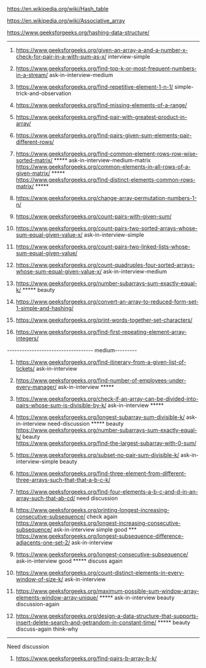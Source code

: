 https://en.wikipedia.org/wiki/Hash_table

https://en.wikipedia.org/wiki/Associative_array

https://www.geeksforgeeks.org/hashing-data-structure/


------------------------------------------------------------------------------------------------------------

1) https://www.geeksforgeeks.org/given-an-array-a-and-a-number-x-check-for-pair-in-a-with-sum-as-x/ interview-simple

2) https://www.geeksforgeeks.org/find-top-k-or-most-frequent-numbers-in-a-stream/ ask-in-interview-medium

3) https://www.geeksforgeeks.org/find-repetitive-element-1-n-1/ simple-trick-and-observation

4) https://www.geeksforgeeks.org/find-missing-elements-of-a-range/

5) https://www.geeksforgeeks.org/find-pair-with-greatest-product-in-array/

6) https://www.geeksforgeeks.org/find-pairs-given-sum-elements-pair-different-rows/

7) https://www.geeksforgeeks.org/find-common-element-rows-row-wise-sorted-matrix/ *****  ask-in-interview-medium-matrix\
https://www.geeksforgeeks.org/common-elements-in-all-rows-of-a-given-matrix/ ***** \
https://www.geeksforgeeks.org/find-distinct-elements-common-rows-matrix/ *****

8) https://www.geeksforgeeks.org/change-array-permutation-numbers-1-n/

9) https://www.geeksforgeeks.org/count-pairs-with-given-sum/

10) https://www.geeksforgeeks.org/count-pairs-two-sorted-arrays-whose-sum-equal-given-value-x/ ask-in-interview-simple

11) https://www.geeksforgeeks.org/count-pairs-two-linked-lists-whose-sum-equal-given-value/

12) https://www.geeksforgeeks.org/count-quadruples-four-sorted-arrays-whose-sum-equal-given-value-x/ ask-in-interview-medium

13) https://www.geeksforgeeks.org/number-subarrays-sum-exactly-equal-k/ ***** beauty

14) https://www.geeksforgeeks.org/convert-an-array-to-reduced-form-set-1-simple-and-hashing/

15) https://www.geeksforgeeks.org/print-words-together-set-characters/

16) https://www.geeksforgeeks.org/find-first-repeating-element-array-integers/

----------------------------------- medium---------

1) https://www.geeksforgeeks.org/find-itinerary-from-a-given-list-of-tickets/ ask-in-interview

2) https://www.geeksforgeeks.org/find-number-of-employees-under-every-manager/ ask-in-interview *****

3) https://www.geeksforgeeks.org/check-if-an-array-can-be-divided-into-pairs-whose-sum-is-divisible-by-k/ ask-in-interview *****

4) https://www.geeksforgeeks.org/longest-subarray-sum-divisible-k/ ask-in-interview need-discussion ***** beauty
https://www.geeksforgeeks.org/number-subarrays-sum-exactly-equal-k/ beauty \
https://www.geeksforgeeks.org/find-the-largest-subarray-with-0-sum/

5) https://www.geeksforgeeks.org/subset-no-pair-sum-divisible-k/ ask-in-interview-simple beauty

6) https://www.geeksforgeeks.org/find-three-element-from-different-three-arrays-such-that-that-a-b-c-k/

7) https://www.geeksforgeeks.org/find-four-elements-a-b-c-and-d-in-an-array-such-that-ab-cd/ need discussion

8) https://www.geeksforgeeks.org/printing-longest-increasing-consecutive-subsequence/ check again \
https://www.geeksforgeeks.org/longest-increasing-consecutive-subsequence/ ask-in-interview simple good *** \
https://www.geeksforgeeks.org/longest-subsequence-difference-adjacents-one-set-2/ ask-in-interview

9) https://www.geeksforgeeks.org/longest-consecutive-subsequence/ ask-in-interview good ***** discuss again

10) https://www.geeksforgeeks.org/count-distinct-elements-in-every-window-of-size-k/ ask-in-interview

11) https://www.geeksforgeeks.org/maximum-possible-sum-window-array-elements-window-array-unique/ ***** ask-in-interview
beauty discussion-again

12) https://www.geeksforgeeks.org/design-a-data-structure-that-supports-insert-delete-search-and-getrandom-in-constant-time/
***** beauty discuss-again think-why

--------------------------------------------------------------------------------------------------------------

Need discussion

1) https://www.geeksforgeeks.org/find-pairs-b-array-b-k/

